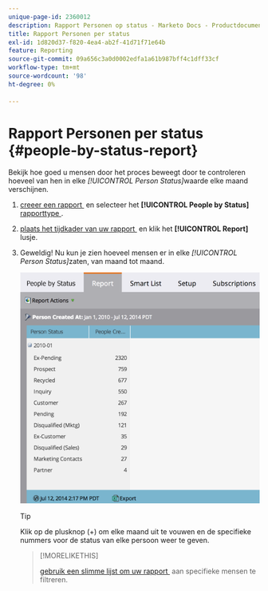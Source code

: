 ```yaml
---
unique-page-id: 2360012
description: Rapport Personen op status - Marketo Docs - Productdocumentatie
title: Rapport Personen per status
exl-id: 1d820d37-f820-4ea4-ab2f-41d71f71e64b
feature: Reporting
source-git-commit: 09a656c3a0d0002edfa1a61b987bff4c1dff33cf
workflow-type: tm+mt
source-wordcount: '98'
ht-degree: 0%

---
```


# Rapport Personen per status {#people-by-status-report}

Bekijk hoe goed u mensen door het proces beweegt door te controleren hoeveel van hen in elke _[!UICONTROL Person Status]_&#x200B;waarde elke maand verschijnen.

1. [&#x200B; creeer een rapport &#x200B;](/help/marketo/product-docs/reporting/basic-reporting/creating-reports/create-a-report-in-a-program.md) en selecteer het **[!UICONTROL People by Status]** [&#x200B; rapporttype &#x200B;](/help/marketo/product-docs/reporting/basic-reporting/report-types/report-type-overview.md).

1. [&#x200B; plaats het tijdkader van uw rapport &#x200B;](/help/marketo/product-docs/reporting/basic-reporting/editing-reports/change-a-report-time-frame.md) en klik het **[!UICONTROL Report]** lusje.

1. Geweldig! Nu kun je zien hoeveel mensen er in elke _[!UICONTROL Person Status]_&#x200B;zaten, van maand tot maand.

   ![](assets/image2017-3-27-11-3a17-3a4.png)

   >[!TIP]
   >
   >Klik op de plusknop (+) om elke maand uit te vouwen en de specifieke nummers voor de status van elke persoon weer te geven.

   >[!MORELIKETHIS]
   >
   >[&#x200B; gebruik een slimme lijst om uw rapport &#x200B;](/help/marketo/product-docs/reporting/basic-reporting/editing-reports/filter-people-in-a-report-with-a-smart-list.md) aan specifieke mensen te filtreren.
